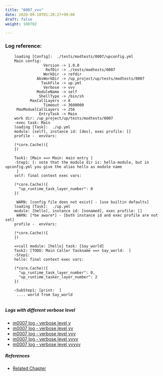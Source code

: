 ```yaml
---
title: "0007_vvv"
date: 2020-09-18T01:28:27+99:00
draft: false
weight: 100702

---
```


### Log reference: <no value>

```
    loading [Config]:  ./tests/modtests/0007/upconfig.yml
    Main config:
                 Version -> 1.0.0
                  RefDir -> ./tests/modtests/0007
                 WorkDir -> refdir
              AbsWorkDir -> /up_project/up/tests/modtests/0007
                TaskFile -> up.yml
                 Verbose -> vvv
              ModuleName -> self
               ShellType -> /bin/sh
           MaxCallLayers -> 8
                 Timeout -> 3600000
     MaxModuelCallLayers -> 256
               EntryTask -> Main
    work dir: /up_project/up/tests/modtests/0007
    -exec task: Main
    loading [Task]:  ./up.yml
    module: [self], instance id: [dev], exec profile: []
    profile -  envVars:
    
    (*core.Cache)({
    })
    
    Task1: [Main ==> Main: main entry ]
    -Step1: [: note that the module dir is: hello-module, but in upconfig.yml you give the alias hello as module name
     ]
    self: final context exec vars:
    
    (*core.Cache)({
      "up_runtime_task_layer_number": 0
    })
    
     WARN: [config file does not exist] - [use builtin defaults]
    loading [Task]:  ./up.yml
    module: [hello], instance id: [nonamed], exec profile: []
     WARN: [*be aware*] - [both instance id and exec profile are not set]
    profile -  envVars:
    
    (*core.Cache)({
    })
    
    =>call module: [hello] task: [Say_world]
    Task2: [TODO: Main Caller Taskname ==> Say_world:  ]
    -Step1:
    hello: final context exec vars:
    
    (*core.Cache)({
      "up_runtime_task_layer_number": 0,
      "up_runtime_tasker_layer_number": 2
    })
    
    ~SubStep1: [print:  ]
     .... world from Say_world
    
```

##### Logs with different verbose level
* [m0007 log - verbose level v](../../logs/m0007_v)
* [m0007 log - verbose level vv](../../logs/m0007_vv)
* [m0007 log - verbose level vvv](../../logs/m0007_vvv)
* [m0007 log - verbose level vvvv](../../logs/m0007_vvvv)
* [m0007 log - verbose level vvvvv](../../logs/m0007_vvvvv)

##### References
* [Related Chapter](../../module/0007)

